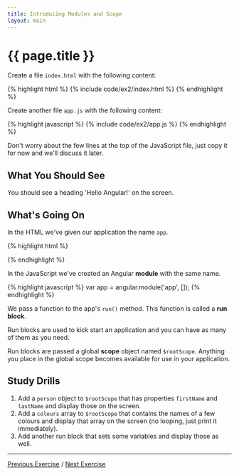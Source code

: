 ```yaml
---
title: Introducing Modules and Scope
layout: main
---
```


# {{ page.title }}

Create a file `index.html` with the following content:

{% highlight html %}
{% include code/ex2/index.html %}
{% endhighlight %}

Create another file `app.js` with the following content:

{% highlight javascript %}
{% include code/ex2/app.js %}
{% endhighlight %}

Don't worry about the few lines at the top of the JavaScript file, just copy
it for now and we'll discuss it later.

## What You Should See

You should see a heading 'Hello Angular!' on the screen.

## What's Going On

In the HTML we've given our application the name `app`.

{% highlight html %}
<html ng-app="app">
{% endhighlight %}

In the JavaScript we've created an Angular **module** with the same name.

{% highlight javascript %}
var app = angular.module('app', []);
{% endhighlight %}

We pass a function to the app's `run()` method. This function is called a
**run block**.

Run blocks are used to kick start an application and you can have as many of
them as you need. 

Run blocks are passed a global **scope** object named `$rootScope`.
Anything you place in the global scope becomes available for use in your
application.


## Study Drills

1. Add a `person` object to `$rootScope` that has properties `firstName` and
`lastName` and display those on the screen.
2. Add a `colours` array to `$rootScope` that contains the names of a few colours
and display that array on the screen (no looping, just print it immediately).
3. Add another run block that sets some variables and display those as well.

---

[Previous Exercise](ex1.html) / [Next Exercise](ex3.html)

